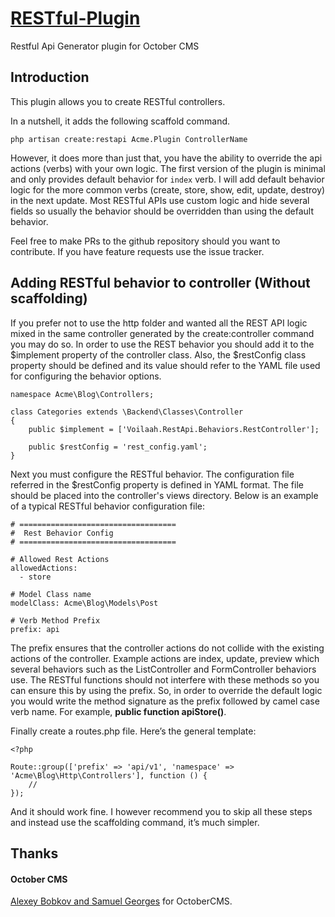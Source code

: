 # [RESTful-Plugin](https://github.com/Voilaah/oc-restful-api) #
Restful Api Generator plugin for October CMS

## Introduction ##

This plugin allows you to create RESTful controllers.

In a nutshell, it adds the following scaffold command.
```
php artisan create:restapi Acme.Plugin ControllerName
```

However, it does more than just that, you have the ability to override the api actions (verbs) with your own logic. The first version of the plugin is minimal and only provides default behavior for `index` verb. I will add default behavior logic for the more common verbs (create, store, show, edit, update, destroy) in the next update. Most RESTful APIs use custom logic and hide several fields so usually the behavior should be overridden than using the default behavior.

Feel free to make PRs to the github repository should you want to contribute. If you have feature requests use the issue tracker.

## Adding RESTful behavior to  controller (Without scaffolding) ##

If you prefer not to use the http folder and wanted all the REST API logic mixed in the same controller generated by the create:controller command you may do so. In order to use the REST behavior you should add it to the $implement property of the controller class. Also, the $restConfig class property should be defined and its value should refer to the YAML file used for configuring the behavior options.
```
namespace Acme\Blog\Controllers;

class Categories extends \Backend\Classes\Controller
{
    public $implement = ['Voilaah.RestApi.Behaviors.RestController'];

    public $restConfig = 'rest_config.yaml';
}
```

Next you must configure the RESTful behavior. The configuration file referred in the $restConfig property is defined in YAML format. The file should be placed into the controller's views directory. Below is an example of a typical RESTful behavior configuration file:
```
# ===================================
#  Rest Behavior Config
# ===================================

# Allowed Rest Actions
allowedActions:
  - store

# Model Class name
modelClass: Acme\Blog\Models\Post

# Verb Method Prefix
prefix: api
```

The prefix ensures that the controller actions do not collide with the existing actions of the controller. Example actions are index, update, preview which several behaviors such as the ListController and FormController behaviors use. The RESTful functions should not interfere with these methods so you can ensure this by using the prefix. So, in order to override the default logic you would write the method signature as the prefix followed by camel case verb name. For example, **public function apiStore()**.

Finally create a routes.php file. Here’s the general template:
```
<?php

Route::group(['prefix' => 'api/v1', 'namespace' => 'Acme\Blog\Http\Controllers'], function () {
    //
});
```
And it should work fine. I however recommend you to skip all these steps and instead use the scaffolding command, it’s much simpler.

## Thanks ##

#### October CMS ####
[Alexey Bobkov and Samuel Georges](http://octobercms.com) for OctoberCMS.

